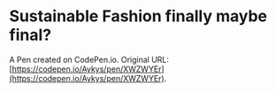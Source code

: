 # Sustainable Fashion finally maybe final?

A Pen created on CodePen.io. Original URL: [https://codepen.io/Aykys/pen/XWZWYEr](https://codepen.io/Aykys/pen/XWZWYEr).

